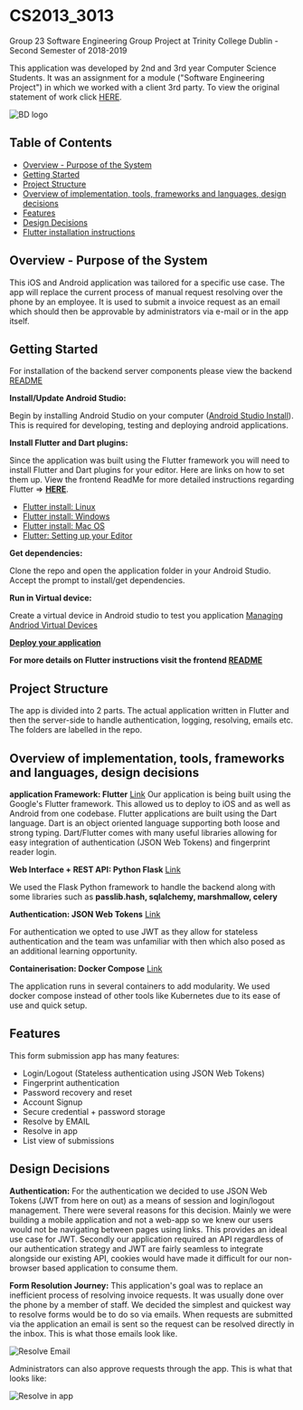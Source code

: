 # CS2013_3013
Group 23 Software Engineering Group Project at Trinity College Dublin - Second Semester of 2018-2019

This application was developed by 2nd and 3rd year Computer Science Students. It was an assignment for a module ("Software Engineering Project") in which we worked with a client 3rd party. To view the original statement of work click [HERE](https://docs.google.com/document/d/1txUZh5TiaYA9gDweK8FRTzW14c7a2z1N9qyPCBCNVYI/edit).

![BD logo][logo]

## Table of Contents

  * [Overview - Purpose of the System](#overview---purpose-of-the-system)
  * [Getting Started](@getting-started)
  * [Project Structure](#project-structure)
  * [Overview of implementation, tools, frameworks and languages, design decisions](#overview-of-implementation--tools--frameworks-and-languages--design-decisions)
  * [Features](#features)
  * [Design Decisions](#design-decisions)
  * [Flutter installation instructions](#flutter-installation-instructions)

## Overview - Purpose of the System

This iOS and Android application was tailored for a specific use case. The app will replace the current process of manual request resolving over the phone by an employee. It is used to submit a invoice request as an email which should then be approvable by administrators via e-mail or in the app itself.

## Getting Started

For installation of the backend server components please view the backend [README](https://github.com/MartaL0b0/CS2013_3013/tree/dev/backend)

**Install/Update Android Studio:**

Begin by installing Android Studio on your computer ([Android Studio Install](https://developer.android.com/studio/install)). This is required for developing, testing and deploying android applications. 

**Install Flutter and Dart plugins:**

Since the application was built using the Flutter framework you will need to install Flutter and Dart plugins for your editor. Here are links on how to set them up. View the frontend ReadMe for more detailed instructions regarding Flutter => [**HERE**](https://github.com/MartaL0b0/CS2013_3013/tree/dev/brief_threat/README.md).

* [Flutter install: Linux](https://flutter.dev/docs/get-started/install/linux)
* [Flutter install: Windows](https://flutter.dev/docs/get-started/install/windows)
* [Flutter install: Mac OS](https://flutter.dev/docs/get-started/install/macos)
* [Flutter: Setting up your Editor](https://flutter.dev/docs/get-started/editor)

**Get dependencies:**

Clone the repo and open the application folder in your Android Studio. Accept the prompt to install/get dependencies.

**Run in Virtual device:** 

Create a virtual device in Android studio to test you application [Managing Andriod Virtual Devices](https://developer.android.com/studio/run/managing-avds)

[**Deploy your application**](https://developer.android.com/studio/publish/app-signing)


**For more details on Flutter instructions visit the frontend [README](https://github.com/MartaL0b0/CS2013_3013/tree/dev/brief_threat/README.md)**


## Project Structure

The app is divided into 2 parts. The actual application written in Flutter and then the server-side to handle authentication, logging, resolving, emails etc. The folders are labelled in the repo.

## Overview of implementation, tools, frameworks and languages, design decisions

**application Framework: Flutter** [Link](https://flutter.dev/) 
Our application is being built using the Google's Flutter framework. This allowed us to deploy to iOS and as well as Android from one codebase. Flutter applications are built using the Dart language. Dart is an object oriented language supporting both loose and strong typing. Dart/Flutter comes with many useful libraries allowing for easy integration of authentication (JSON Web Tokens) and fingerprint reader login.

**Web Interface + REST API: Python Flask** [Link](http://flask.pocoo.org/) 

We used the Flask Python framework to handle the backend along with some libraries such as **passlib.hash, sqlalchemy, marshmallow, celery** 

**Authentication: JSON Web Tokens** [Link](https://jwt.io/) 

For authentication we opted to use JWT as they allow for stateless authentication and the team was unfamiliar with then which also posed as an additional learning opportunity.

**Containerisation: Docker Compose** [Link](https://docs.docker.com/compose/)

The application runs in several containers to add modularity. We used docker compose instead of other tools like Kubernetes due to its ease of use and quick setup.

## Features

This form submission app has many features:

* Login/Logout (Stateless authentication using JSON Web Tokens)
* Fingerprint authentication
* Password recovery and reset
* Account Signup
* Secure credential + password storage
* Resolve by EMAIL
* Resolve in app
* List view of submissions

## Design Decisions

**Authentication:**
For the authentication we decided to use JSON Web Tokens (JWT from here on out) as a means of session and login/logout management. There were several reasons for this decision. Mainly we were building a mobile application and not a web-app so we knew our users would not be navigating between pages using links. This provides an ideal use case for JWT. Secondly our application required an API regardless of our authentication strategy and JWT are fairly seamless to integrate alongside our existing API, cookies would have made it difficult for our non-browser based application to consume them.

**Form Resolution Journey:**
This application's goal was to replace an inefficient process of resolving invoice requests. It was usually done over the phone by a member of staff. We decided the simplest and quickest way to resolve forms would be to do so via emails. When requests are submitted via the application an email is sent so the request can be resolved directly in the inbox. This is what those emails look like.

![Resolve Email](https://i.imgur.com/Wh0HQAb.png)

Administrators can also approve requests through the app. This is what that looks like:

![Resolve in app](https://i.imgur.com/CF80LeA.png)

[logo]:https://i.imgur.com/2vsvMmT.png
